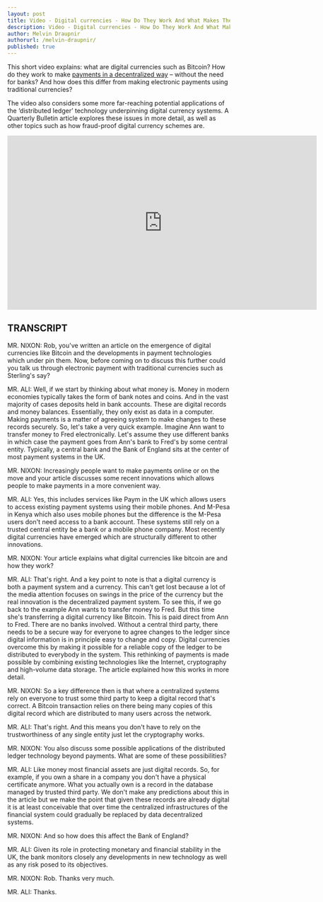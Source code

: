 ```yaml
---
layout: post
title: Video - Digital currencies - How Do They Work And What Makes Them Different?
description: Video - Digital currencies - How Do They Work And What Makes Them Different?
author: Melvin Draupnir
authorurl: /melvin-draupnir/
published: true
---
```


<p>This short video explains: what are digital currencies such as Bitcoin? How do they work to make <a href="/making-decentralized-economic-policy/">payments in a decentralized way</a> – without the need for banks? And how does this differ from making electronic payments using traditional currencies?</p>

<p>The video also considers some more far-reaching potential applications of the ‘distributed ledger’ technology underpinning digital currency systems. A Quarterly Bulletin article explores these issues in more detail, as well as other topics such as how fraud-proof digital currency schemes are.</p>

<center><iframe width="700" height="394" src="https://www.youtube.com/embed/CxDKE_gQX_M?list=FLqnDHJBl3xGTosMjyXc4-0A" frameborder="0" allowfullscreen></iframe></center>

<h2>TRANSCRIPT</h2>
<p>MR. NIXON:	Rob, you've written an article on the emergence of digital currencies like Bitcoin and the developments in payment technologies which under pin them.  Now, before coming on to discuss this further could you talk us through electronic payment with traditional currencies such as Sterling's say?
<p>MR. ALI:	Well, if we start by thinking about what money is.  Money in modern economies typically takes the form of bank notes and coins.  And in the vast majority of cases deposits held in bank accounts.  These are digital records and money balances.  Essentially, they only exist as data in a computer.  Making payments is a matter of agreeing system to make changes to these records securely.  So, let's take a very quick example.  Imagine Ann want to transfer money to Fred electronically.  Let's assume they use different banks in which case the payment goes from Ann's bank to Fred's by some central entity.  Typically, a central bank and the Bank of England sits at the center of most payment systems in the UK.
<p>MR. NIXON:	Increasingly people want to make payments online or on the move and your article discusses some recent innovations which allows people to make payments in a more convenient way.
<p>MR. ALI:	Yes, this includes services like Paym in the UK which allows users to access existing payment systems using their mobile phones.  And M-Pesa in Kenya which also uses mobile phones but the difference is the M-Pesa users don't need access to a bank account.  These systems still rely on a trusted central entity be a bank or a mobile phone company.  Most recently digital currencies have emerged which are structurally different to other innovations.
<p>MR. NIXON:	Your article explains what digital currencies like bitcoin are and how they work?
<p>MR. ALI:	That's right.  And a key point to note is that a digital currency is both a payment system and a currency.  This can't get lost because a lot of the media attention focuses on swings in the price of the currency but the real innovation is the decentralized payment system.  To see this, if we go back to the example Ann wants to transfer money to Fred.  But this time she's transferring a digital currency like Bitcoin.  This is paid direct from Ann to Fred.  There are no banks involved.  Without a central third party, there needs to be a secure way for everyone to agree changes to the ledger since digital information is in principle easy to change and copy.  Digital currencies overcome this by making it possible for a reliable copy of the ledger to be distributed to everybody in the system.  This rethinking of payments is made possible by combining existing technologies like the Internet, cryptography and high-volume data storage.  The article explained how this works in more detail.
<p>MR. NIXON:	So a key difference then is that where a centralized systems rely on everyone to trust some third party to keep a digital record that's correct.  A Bitcoin transaction relies on there being many copies of this digital record which are distributed to many users across the network.
<p>MR. ALI:	That's right.  And this means you don't have to rely on the trustworthiness of any single entity just let the cryptography works.
<p>MR. NIXON:	You also discuss some possible applications of the distributed ledger technology beyond payments.  What are some of these possibilities?
<p>MR. ALI:	Like money most financial assets are just digital records.  So, for example, if you own a share in a company you don't have a physical certificate anymore.  What you actually own is a record in the database managed by trusted third party.  We don't make any predictions about this in the article but we make the point that given these records are already digital it is at least conceivable that over time the centralized infrastructures of the financial system could gradually be replaced by data decentralized systems.
<p>MR. NIXON:	And so how does this affect the Bank of England?
<p>MR. ALI:	Given its role in protecting monetary and financial stability in the UK, the bank monitors closely any developments in new technology as well as any risk posed to its objectives.
<p>MR. NIXON:	Rob.  Thanks very much.
<p>MR. ALI:	Thanks.
